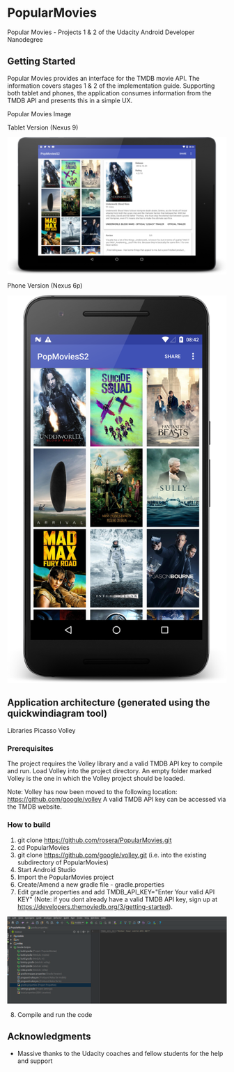 # PopularMovies
Popular Movies - Projects 1 & 2 of the Udacity Android Developer Nanodegree

## Getting Started

Popular Movies provides an interface for the TMDB movie API. The information covers stages 1 & 2 of the implementation guide. Supporting both tablet and phones, the application consumes information from the TMDB API and presents this in a simple UX. 

Popular Movies Image

Tablet Version (Nexus 9)

![Popular Movies tablet application](images/nexus9_screenshot_med.png?raw=true "Project 1 & 2")

Phone Version (Nexus 6p)

![Popular Movies phone application](images/nexus6p_screenshot_med.png?raw=true "Project 1 & 2")

## Application architecture (generated using the quickwindiagram tool)

Libraries
  Picasso
  Volley


### Prerequisites

The project requires the Volley library and a valid TMDB API key to compile and run. Load Volley into the project directory. An empty folder marked Volley is the one in which the Volley project should be loaded.

Note: 
Volley has now been moved to the following location: https://github.com/google/volley
A valid TMDB API key can be accessed via the TMDB website.

### How to build

1. git clone https://github.com/rosera/PopularMovies.git
2. cd PopularMovies
3. git clone https://github.com/google/volley.git (i.e. into the existing subdirectory of PopularMovies)
4. Start Android Studio
5. Import the PopularMovies project
6. Create/Amend a new gradle file - gradle.properties
7. Edit gradle.properties and add TMDB_API_KEY="Enter Your valid API KEY" (Note: if you dont already have a valid TMDB API key, sign up at https://developers.themoviedb.org/3/getting-started).

![Popular Movies phone application](images/gradle-properties-screenshot.png?raw=true "Gradle Properties")

8. Compile and run the code

## Acknowledgments

* Massive thanks to the Udacity coaches and fellow students for the help and support

